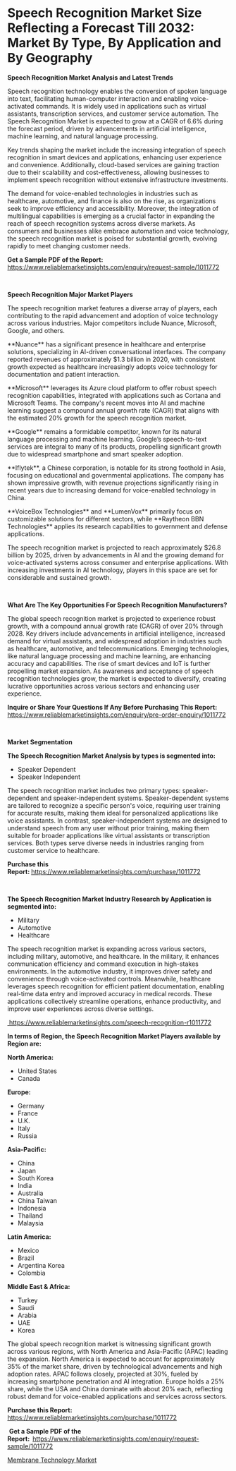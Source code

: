 <p><h1>Speech Recognition Market Size Reflecting a Forecast Till 2032: Market By Type, By Application and By Geography</h1></p><p><strong>Speech Recognition Market Analysis and Latest Trends</strong></p>
<p><p>Speech recognition technology enables the conversion of spoken language into text, facilitating human-computer interaction and enabling voice-activated commands. It is widely used in applications such as virtual assistants, transcription services, and customer service automation. The Speech Recognition Market is expected to grow at a CAGR of 6.6% during the forecast period, driven by advancements in artificial intelligence, machine learning, and natural language processing.</p><p>Key trends shaping the market include the increasing integration of speech recognition in smart devices and applications, enhancing user experience and convenience. Additionally, cloud-based services are gaining traction due to their scalability and cost-effectiveness, allowing businesses to implement speech recognition without extensive infrastructure investments. </p><p>The demand for voice-enabled technologies in industries such as healthcare, automotive, and finance is also on the rise, as organizations seek to improve efficiency and accessibility. Moreover, the integration of multilingual capabilities is emerging as a crucial factor in expanding the reach of speech recognition systems across diverse markets. As consumers and businesses alike embrace automation and voice technology, the speech recognition market is poised for substantial growth, evolving rapidly to meet changing customer needs.</p></p>
<p><strong>Get a Sample PDF of the Report:&nbsp;</strong> <a href="https://www.reliablemarketinsights.com/enquiry/request-sample/1011772?utm_campaign=3192&utm_medium=2&utm_source=Github&utm_content=ia&utm_term=05032025&utm_id=speech-recognition">https://www.reliablemarketinsights.com/enquiry/request-sample/1011772</a></p>
<p>&nbsp;</p>
<p><strong>Speech Recognition Major Market Players</strong></p>
<p><p>The speech recognition market features a diverse array of players, each contributing to the rapid advancement and adoption of voice technology across various industries. Major competitors include Nuance, Microsoft, Google, and others.</p><p>**Nuance** has a significant presence in healthcare and enterprise solutions, specializing in AI-driven conversational interfaces. The company reported revenues of approximately $1.3 billion in 2020, with consistent growth expected as healthcare increasingly adopts voice technology for documentation and patient interaction.</p><p>**Microsoft** leverages its Azure cloud platform to offer robust speech recognition capabilities, integrated with applications such as Cortana and Microsoft Teams. The company's recent moves into AI and machine learning suggest a compound annual growth rate (CAGR) that aligns with the estimated 20% growth for the speech recognition market.</p><p>**Google** remains a formidable competitor, known for its natural language processing and machine learning. Google’s speech-to-text services are integral to many of its products, propelling significant growth due to widespread smartphone and smart speaker adoption.</p><p>**Iflytek**, a Chinese corporation, is notable for its strong foothold in Asia, focusing on educational and governmental applications. The company has shown impressive growth, with revenue projections significantly rising in recent years due to increasing demand for voice-enabled technology in China.</p><p>**VoiceBox Technologies** and **LumenVox** primarily focus on customizable solutions for different sectors, while **Raytheon BBN Technologies** applies its research capabilities to government and defense applications.</p><p>The speech recognition market is projected to reach approximately $26.8 billion by 2025, driven by advancements in AI and the growing demand for voice-activated systems across consumer and enterprise applications. With increasing investments in AI technology, players in this space are set for considerable and sustained growth.</p></p>
<p>&nbsp;</p>
<p><strong>What Are The Key Opportunities For Speech Recognition Manufacturers?</strong></p>
<p><p>The global speech recognition market is projected to experience robust growth, with a compound annual growth rate (CAGR) of over 20% through 2028. Key drivers include advancements in artificial intelligence, increased demand for virtual assistants, and widespread adoption in industries such as healthcare, automotive, and telecommunications. Emerging technologies, like natural language processing and machine learning, are enhancing accuracy and capabilities. The rise of smart devices and IoT is further propelling market expansion. As awareness and acceptance of speech recognition technologies grow, the market is expected to diversify, creating lucrative opportunities across various sectors and enhancing user experience.</p></p>
<p><strong>Inquire or Share Your Questions If Any Before Purchasing This Report:</strong> <a href="https://www.reliablemarketinsights.com/enquiry/pre-order-enquiry/1011772?utm_campaign=3192&utm_medium=2&utm_source=Github&utm_content=ia&utm_term=05032025&utm_id=speech-recognition">https://www.reliablemarketinsights.com/enquiry/pre-order-enquiry/1011772</a></p>
<p>&nbsp;</p>
<p><strong>Market Segmentation</strong></p>
<p><strong>The Speech Recognition Market Analysis by types is segmented into:</strong></p>
<p><ul><li>Speaker Dependent</li><li>Speaker Independent</li></ul></p>
<p><p>The speech recognition market includes two primary types: speaker-dependent and speaker-independent systems. Speaker-dependent systems are tailored to recognize a specific person's voice, requiring user training for accurate results, making them ideal for personalized applications like voice assistants. In contrast, speaker-independent systems are designed to understand speech from any user without prior training, making them suitable for broader applications like virtual assistants or transcription services. Both types serve diverse needs in industries ranging from customer service to healthcare.</p></p>
<p><strong>Purchase this Report:&nbsp;</strong><a href="https://www.reliablemarketinsights.com/purchase/1011772?utm_campaign=3192&utm_medium=2&utm_source=Github&utm_content=ia&utm_term=05032025&utm_id=speech-recognition">https://www.reliablemarketinsights.com/purchase/1011772</a></p>
<p>&nbsp;</p>
<p><strong>The Speech Recognition Market Industry Research by Application is segmented into:</strong></p>
<p><ul><li>Military</li><li>Automotive</li><li>Healthcare</li></ul></p>
<p><p>The speech recognition market is expanding across various sectors, including military, automotive, and healthcare. In the military, it enhances communication efficiency and command execution in high-stakes environments. In the automotive industry, it improves driver safety and convenience through voice-activated controls. Meanwhile, healthcare leverages speech recognition for efficient patient documentation, enabling real-time data entry and improved accuracy in medical records. These applications collectively streamline operations, enhance productivity, and improve user experiences across diverse settings.</p></p>
<p><a href="https://www.reliablemarketinsights.com/speech-recognition-r1011772?utm_campaign=3192&utm_medium=2&utm_source=Github&utm_content=ia&utm_term=05032025&utm_id=speech-recognition">&nbsp;https://www.reliablemarketinsights.com/speech-recognition-r1011772</a></p>
<p><strong>In terms of Region, the Speech Recognition Market Players available by Region are:</strong></p>
<p>
    <p> <strong> North America: </strong>
        <ul>
            <li>United States</li>
            <li>Canada</li>
        </ul>
        </p> 
    <p> <strong> Europe: </strong>
        <ul>
            <li>Germany</li>
            <li>France</li>
            <li>U.K.</li>
            <li>Italy</li>
            <li>Russia</li>
        </ul>
        </p> 
    <p> <strong> Asia-Pacific: </strong>
        <ul>
            <li>China</li>
            <li>Japan</li>
            <li>South Korea</li>
            <li>India</li>
            <li>Australia</li>
            <li>China Taiwan</li>
            <li>Indonesia</li>
            <li>Thailand</li>
            <li>Malaysia</li>
        </ul>
        </p> 
    <p> <strong> Latin America: </strong>
        <ul>
            <li>Mexico</li>
            <li>Brazil</li>
            <li>Argentina Korea</li>
            <li>Colombia</li>
        </ul>
        </p> 
    <p> <strong> Middle East & Africa: </strong>
        <ul>
            <li>Turkey</li>
            <li>Saudi</li>
            <li>Arabia</li>
            <li>UAE</li>
            <li>Korea</li>
        </ul>
    </p>
    </p>
<p><p>The global speech recognition market is witnessing significant growth across various regions, with North America and Asia-Pacific (APAC) leading the expansion. North America is expected to account for approximately 35% of the market share, driven by technological advancements and high adoption rates. APAC follows closely, projected at 30%, fueled by increasing smartphone penetration and AI integration. Europe holds a 25% share, while the USA and China dominate with about 20% each, reflecting robust demand for voice-enabled applications and services across sectors.</p></p>
<p><strong>Purchase this Report: </strong><a href="https://www.reliablemarketinsights.com/purchase/1011772?utm_campaign=3192&utm_medium=2&utm_source=Github&utm_content=ia&utm_term=05032025&utm_id=speech-recognition">https://www.reliablemarketinsights.com/purchase/1011772</a></p>
<p>&nbsp;<strong>Get a Sample PDF of the Report:&nbsp;&nbsp;</strong><a href="https://www.reliablemarketinsights.com/enquiry/request-sample/1011772?utm_campaign=3192&utm_medium=2&utm_source=Github&utm_content=ia&utm_term=05032025&utm_id=speech-recognition">https://www.reliablemarketinsights.com/enquiry/request-sample/1011772</a></p>
<p><strong></strong></p>
<p><p><a href="https://github.com/lynlynyusay/Market-Research-Report-List-1/blob/main/membrane-technology-market.md?utm_campaign=3192&utm_medium=2&utm_source=Github&utm_content=ia&utm_term=05032025&utm_id=speech-recognition">Membrane Technology Market</a></p></p>